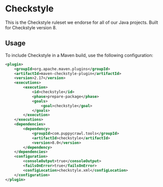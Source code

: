 # Checkstyle

This is the Checkstyle ruleset we endorse for all of our Java projects. Built for Checkstyle version 8.


## Usage

To include Checkstyle in a Maven build, use the following configuration:

```xml
<plugin>
    <groupId>org.apache.maven.plugins</groupId>
    <artifactId>maven-checkstyle-plugin</artifactId>
    <version>2.17</version>
    <executions>
        <execution>
            <id>checkstyle</id>
            <phase>prepare-package</phase>
            <goals>
                <goal>checkstyle</goal>
            </goals>
        </execution>
    </executions>
    <dependencies>
        <dependency>
            <groupId>com.puppycrawl.tools</groupId>
            <artifactId>checkstyle</artifactId>
            <version>8.0</version>
        </dependency>
    </dependencies>
    <configuration>
        <consoleOutput>true</consoleOutput>
        <failsOnError>true</failsOnError>
        <configLocation>checkstyle.xml</configLocation>
    </configuration>
</plugin>
```

